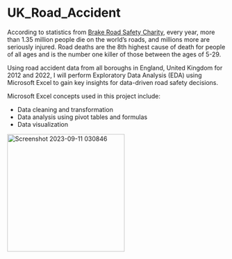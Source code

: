 # UK_Road_Accident
According to statistics from [Brake Road Safety Charity](https://www.brake.org.uk/get-involved/take-action/mybrake/knowledge-centre/global-road-safety#:~:text=Road%20casualties,leading%20cause%20of%20death%20globally.), every year, more than 1.35 million people die on the world’s roads, and millions more are seriously injured. Road deaths are the 8th highest cause of death for people of all ages and is the number one killer of those between the ages of 5-29.

Using road accident data from all boroughs in England, United Kingdom for 2012 and 2022, I will perform Exploratory Data Analysis (EDA) using Microsoft Excel to gain key insights for data-driven road safety decisions.

Microsoft Excel concepts used in this project include:
-	Data cleaning and transformation
-	Data analysis using pivot tables and formulas
-	Data visualization

<img width="270" alt="Screenshot 2023-09-11 030846" src="https://github.com/iseseleusifo/UK_Road_Accident/assets/35133915/f8a764e4-0df6-4638-9e0f-add9ad809108">


